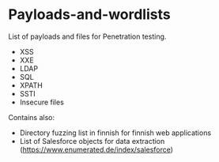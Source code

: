 # Payloads-and-wordlists
List of payloads and files for Penetration testing.

- XSS
- XXE
- LDAP
- SQL
- XPATH
- SSTI
- Insecure files

Contains also:

- Directory fuzzing list in finnish for finnish web applications
- List of Salesforce objects for data extraction (https://www.enumerated.de/index/salesforce)
